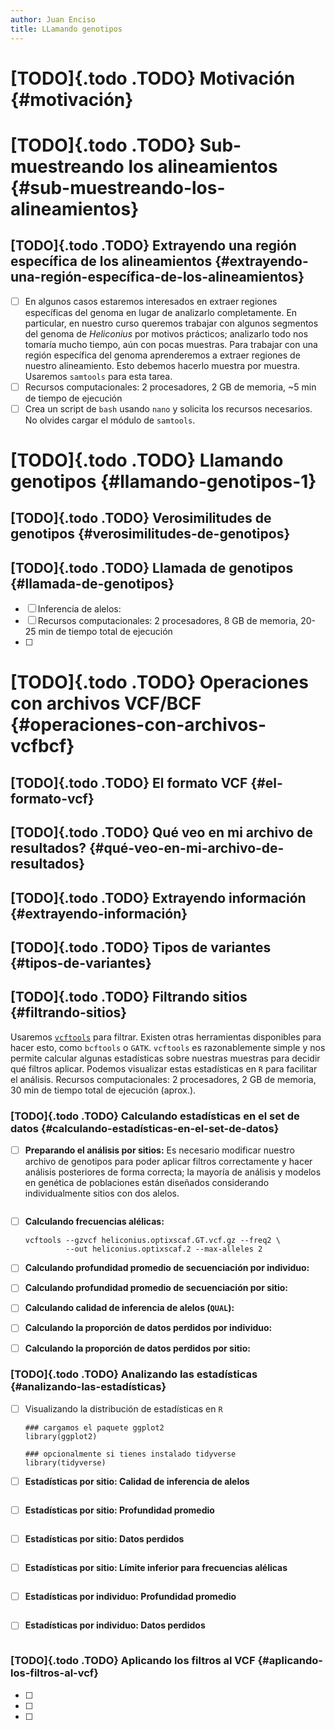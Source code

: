 ```yaml
---
author: Juan Enciso
title: LLamando genotipos
---
```


# [TODO]{.todo .TODO} Motivación {#motivación}

# [TODO]{.todo .TODO} Sub-muestreando los alineamientos {#sub-muestreando-los-alineamientos}

## [TODO]{.todo .TODO} Extrayendo una región específica de los alineamientos {#extrayendo-una-región-específica-de-los-alineamientos}

-   [ ] En algunos casos estaremos interesados en extraer regiones
    específicas del genoma en lugar de analizarlo completamente. En
    particular, en nuestro curso queremos trabajar con algunos segmentos
    del genoma de *Heliconius* por motivos prácticos; analizarlo todo
    nos tomaría mucho tiempo, aún con pocas muestras. Para trabajar con
    una región específica del genoma aprenderemos a extraer regiones de
    nuestro alineamiento. Esto debemos hacerlo muestra por muestra.
    Usaremos `samtools` para esta tarea.
-   [ ] Recursos computacionales: 2 procesadores, 2 GB de memoria, \~5
    min de tiempo de ejecución
-   [ ] Crea un script de `bash` usando `nano` y solicita los recursos
    necesarios. No olvides cargar el módulo de `samtools`.

# [TODO]{.todo .TODO} Llamando genotipos {#llamando-genotipos-1}

## [TODO]{.todo .TODO} Verosimilitudes de genotipos {#verosimilitudes-de-genotipos}

## [TODO]{.todo .TODO} Llamada de genotipos {#llamada-de-genotipos}

-   [ ] Inferencia de alelos:
-   [ ] Recursos computacionales: 2 procesadores, 8 GB de memoria, 20-25
    min de tiempo total de ejecución
-   [ ]

# [TODO]{.todo .TODO} Operaciones con archivos VCF/BCF {#operaciones-con-archivos-vcfbcf}

## [TODO]{.todo .TODO} El formato VCF {#el-formato-vcf}

## [TODO]{.todo .TODO} Qué veo en mi archivo de resultados? {#qué-veo-en-mi-archivo-de-resultados}

## [TODO]{.todo .TODO} Extrayendo información {#extrayendo-información}

## [TODO]{.todo .TODO} Tipos de variantes {#tipos-de-variantes}

## [TODO]{.todo .TODO} Filtrando sitios {#filtrando-sitios}

Usaremos [`vcftools`](https://vcftools.github.io/man_latest.html) para
filtrar. Existen otras herramientas disponibles para hacer esto, como
`bcftools` o `GATK`. `vcftools` es razonablemente simple y nos permite
calcular algunas estadísticas sobre nuestras muestras para decidir qué
filtros aplicar. Podemos visualizar estas estadísticas en `R` para
facilitar el análisis. Recursos computacionales: 2 procesadores, 2 GB de
memoria, 30 min de tiempo total de ejecución (aprox.).

### [TODO]{.todo .TODO} Calculando estadísticas en el set de datos {#calculando-estadísticas-en-el-set-de-datos}

-   [ ] **Preparando el análisis por sitios:** Es necesario modificar
    nuestro archivo de genotipos para poder aplicar filtros
    correctamente y hacer análisis posteriores de forma correcta; la
    mayoría de análisis y modelos en genética de poblaciones están
    diseñados considerando individualmente sitios con dos alelos.

    ``` {.shell}
    ```

-   [ ] **Calculando frecuencias alélicas:**

    ``` {.shell}
    vcftools --gzvcf heliconius.optixscaf.GT.vcf.gz --freq2 \
             --out heliconius.optixscaf.2 --max-alleles 2
    ```

-   [ ] **Calculando profundidad promedio de secuenciación por
    individuo:**

-   [ ] **Calculando profundidad promedio de secuenciación por sitio:**

-   [ ] **Calculando calidad de inferencia de alelos (`QUAL`):**

-   [ ] **Calculando la proporción de datos perdidos por individuo:**

-   [ ] **Calculando la proporción de datos perdidos por sitio:**

### [TODO]{.todo .TODO} Analizando las estadísticas {#analizando-las-estadísticas}

-   [ ] Visualizando la distribución de estadísticas en `R`

    ``` {.r}
    ### cargamos el paquete ggplot2
    library(ggplot2)

    ### opcionalmente si tienes instalado tidyverse
    library(tidyverse)
    ```

-   [ ] **Estadísticas por sitio: Calidad de inferencia de alelos**

    ``` {.r}
    ```

-   [ ] **Estadísticas por sitio: Profundidad promedio**

    ``` {.r}
    ```

-   [ ] **Estadísticas por sitio: Datos perdidos**

    ``` {.r}
    ```

-   [ ] **Estadísticas por sitio: Límite inferior para frecuencias
    alélicas**

    ``` {.r}
    ```

-   [ ] **Estadísticas por individuo: Profundidad promedio**

    ``` {.r}
    ```

-   [ ] **Estadísticas por individuo: Datos perdidos**

    ``` {.r}
    ```

### [TODO]{.todo .TODO} Aplicando los filtros al VCF {#aplicando-los-filtros-al-vcf}

-   [ ]
-   [ ]
-   [ ]
